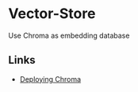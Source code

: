 # Vector-Store
Use Chroma as embedding database

## Links
- [Deploying Chroma](https://docs.trychroma.com/deployment) 